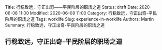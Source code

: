 Title: 行稳致远，守正出奇——平民阶层的职场之道
Status: draft
Date: 2020-06-08 11:00
Modified: 2020-06-08 11:00
Category: 行稳致远，守正出奇-平民阶层的职场之道
Tags: worklife
Slug: experience-in-worklife
Authors: Martin
Summary: 行稳致远，守正出奇-平民阶层的职场之道

## 行稳致远，守正出奇-平民阶层的职场之道















